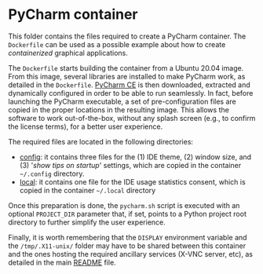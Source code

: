 # PyCharm container

This folder contains the files required to create a PyCharm container.
The `Dockerfile` can be used as a possible example about how to create _containerized_ graphical applications.

The `Dockerfile` starts building the container from a Ubuntu 20.04 image.
From this image, several libraries are installed to make PyCharm work, as detailed in the `Dockerfile`.
[PyCharm CE](https://www.jetbrains.com/pycharm/download/other.html) is then downloaded, extracted and dynamically configured in order to be able to run seamlessly.
In fact, before launching the PyCharm executable, a set of pre-configuration files are copied in the proper locations in the resulting image.
This allows the software to work out-of-the-box, without any splash screen (e.g., to confirm the license terms), for a better user experience.

The required files are located in the following directories:

- [config](config/): it contains three files for the (1) IDE theme, (2) window size, and (3) '_show tips on startup_' settings, which are copied in the container `~/.config` directory.
- [local](local/): it contains one file for the IDE usage statistics consent, which is copied in the container `~/.local` directory

Once this preparation is done, the `pycharm.sh` script is executed with an optional `PROJECT_DIR` parameter that, if set, points to a Python project root directory to further simplify the user experience.

Finally, it is worth remembering that the `DISPLAY` environment variable and the `/tmp/.X11-unix/` folder may have to be shared between this container and the ones hosting the required ancillary services (X-VNC server, etc), as detailed in the main [README](../) file.
